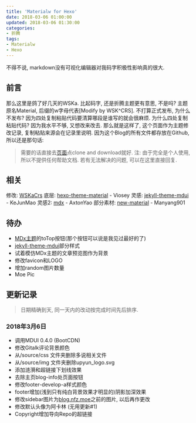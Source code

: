```yaml
---
title: 'Materialw for Hexo'
date: 2018-03-06 01:00:00
updated: 2018-03-06 01:30:00
categories:
- 折腾
tags:
- Materialw
- Hexo
---
```

不得不说, markdown没有可视化编辑器对我码字积极性影响真的很大.
<!--more-->
## 前言
那么这里是鸽了好几天的WSKa.
比起码字, 还是折腾主题更有意思, 不是吗?
主题原名Material, 后缀的w字母代表[Modify by WSK^CRS].
不打算正式发布, 为什么不发布? 因为四处复制粘贴代码要清算哪段是谁写的就会很麻烦.
为什么四处复制粘贴代码? 因为我水平不够, 又想改来改去.
那么就是这样了, 这个页面作为主题修改记录,
复制粘贴来源会在记录里说明.
因为这个Blog的所有文件都存放在Github, 所以还是那句话:
>需要的话直接去[页面](https://github.com/wskacrs/burogu)点clone and download就好.
注: 由于完全是个人使用, 所以不提供任何帮助文档. 若有无法解决的问题, 可以在这里直接回复.

## 相关
修改: [WSKaCrs](mailto:wskacrs@mainstars.net)
底层: [hexo-theme-material](https://github.com/viosey/hexo-theme-material) - Viosey
灵感: [jekyll-theme-mdui](https://github.com/KeJunMao/jekyll-theme-mdui) - KeJunMao
灵感2: [mdx](https://github.com/yrccondor/mdx) - AxtonYao
部分素材: [new-material](https://github.com/manyang901/material) - Manyang901

## 待办
- [MDx主题](https://flyhigher.top/develop/788.html)的toTop按钮(那个按钮可以说是我见过最好的了)
- [jekyll-theme-mdui](https://github.com/KeJunMao/jekyll-theme-mdui)部分样式
- 试着模仿MDx主题的文章预览图作为背景
- 修改favicon和LOGO
- 增加random图片数量
- Moe Pic

## 更新记录
>日期精确到天, 同一天内的改动按完成时间先后排序.

### 2018年3月6日
- 调用MDUI 0.4.0 (BootCDN)
- 修改Gitalk评论背景颜色
- 从/source/css 文件夹删除多说相关文件
- 从/source/img 文件夹删除upyun_logo.svg
- 添加涟漪和超链接下划线效果
- 去除主页blog-info处页面按钮
- 修改footer-develop-a样式颜色
- footer增加(浅到只有纯白背景效果才明显的)阴影加深效果
- 修改sidebar图片为[blog.nfz.moe](https://blog.nfz.moe)之前的图片, 以后再作更改
- 修改默认头像为阿卡林 (无用更新#1)
- Copyright增加导向Repo的超链接
